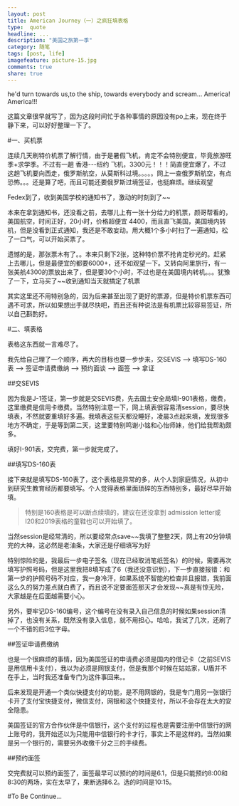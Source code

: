 ```yaml
---
layout: post
title: American Journey（一）之疯狂填表格
type:  quote
headline: ...
description: "美国之旅第一季"
category: 随笔
tags: [post, life]
imagefeature: picture-15.jpg
comments: true
share: true
---
```


he'd turn towards us,to the ship, towards everybody and scream... America! America!!!

这篇文章很早就写了，因为这段时间忙于各种事情的原因没有po上来，现在终于静下来，可以好好整理一下了。

#一、买机票

连续几天刷特价机票了解行情，由于是暑假飞机，肯定不会特别便宜，毕竟旅游旺季+求学季。不过有一趟 香港---纽约 飞机，3300元！！！简直便宜爆了，不过这趟飞机要向西走，俄罗斯航空，从莫斯科过境。。。。。网上一查俄罗斯航空，有点恐怖。。。还是算了吧，而且可能还要俄罗斯过境签证，也挺麻烦。继续观望

Fedex到了，收到美国学校的通知书了，激动的时刻到了~~

本来在拿到通知书，还没看之前，去哪儿上有一张十分给力的机票，颜哥帮看的，美国航空，时间正好，20小时，价格超便宜 4400，而且直飞美国，美国境内转机，但是没看到正式通知，我还是不敢妄动。用大概1个多小时扫了一遍通知，松了一口气，可以开始买票了。

遗憾的是，那张票木有了。。本来只剩下2张，这种特价票不抢肯定秒光的。赶紧上去哪儿，但是最便宜的都要6000+，还不如观望一下。又转向阿里旅行，有一张美航4300的票放出来了，但是要30个小时，不过也是在美国境内转机。。。犹豫了一下，立马买了~~收到通知当天就搞定了机票

其实这里还不用特别急的，因为后来甚至出现了更好的票源，但是特价机票东西可遇不可求，所以如果想出手就尽快吧，而且还有种说法是有机票比较容易签证，所以自己斟酌好。


#二、填表格

表格这东西就一言难尽了。

我先给自己理了一个顺序，再大的目标也要一步步来，交SEVIS --> 填写DS-160表 --> 签证申请费缴纳 --> 预约面谈 --> 面签 --> 拿证

##交SEVIS

因为我是J-1签证，第一步就是交SEVIS费，先去国土安全局填I-901表格，缴费，这里缴费是信用卡缴费。当然特别注意一下，网上填表很容易清session，要尽快填表，不然就要重填好多遍。我填表这些天都没睡好，凌晨3点起来填，发现很多地方不确定，于是等到第二天，这里要特别鸣谢小铭和心怡师妹，他们给我帮助颇多。

填好I-901表，交完费，第一步就完成了。

##填写DS-160表

接下来就是填写DS-160表了，这个表格是异常的多，从个人到家庭情况，从初中到研究生教育经历都要填写。个人觉得表格里面琐碎的东西特别多，最好尽早开始填。

> 特别是160表格是可以断点续填的，建议在还没拿到 admission letter或 I20和2019表格的童鞋也可以开始填了。

当然session是经常清的，所以要经常点save~~我填了整整2天，网上有20分钟填完的大神，这必然是老油条，大家还是仔细填写为好

特别惊险的是，我最后一步电子签名（现在已经取消笔纸签名）的时候，需要再次填写护照号码，但是这里我把8填写成了6（我还没意识到），下一步直接报错：和第一步的护照号码不对应，我一身冷汗，如果系统不智能的检查并且报错，我前面这么久的努力差点就白费了，而且说不定要面签那天才会发现~~真是有惊无险，大家越是在后面越需要小心。

另外，要牢记DS-160编号，这个编号在没有录入自己信息的时候如果session清掉了，也没有关系，既然没有录入信息，就不用担心。哈哈，我试了几次，还刷了一个不错的后3位字母。

##签证申请费缴纳

也是一个很麻烦的事情，因为美国签证的申请费必须是国内的借记卡（之前SEVIS是用信用卡支付），我以为必须是网银支付，但是我那个时候在姑姑家，U盾并不在手上，当时我还准备专门为这件事回来。。

后来发现是开通一个类似快捷支付的功能，是不用网银的，我是专门用另一张银行卡开了支付宝快捷支付，微信支付，网银和这个快捷支付，所以不会存在太大的安全隐患。

美国签证的官方合作伙伴是中信银行，这个支付的过程也是需要注册中信银行的网上账号的，我开始还以为只能用中信银行的卡才行，事实上不是这样的。当然如果是另一个银行的，需要另外收缴千分之三的手续费。

##预约面签

交完费就可以预约面签了，面签最早可以预约的时间是6.1，但是只能预约8:00和8:30的两场，实在太早了，果断选择6.2。选的时间是10:15。


#To Be Continue...